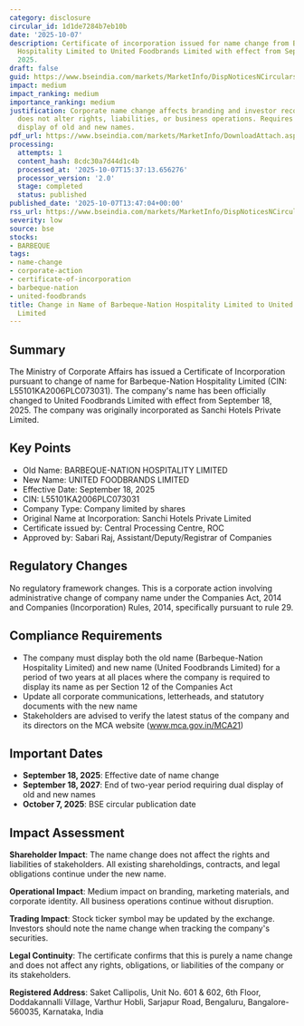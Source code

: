 ```yaml
---
category: disclosure
circular_id: 1d1de7284b7eb10b
date: '2025-10-07'
description: Certificate of incorporation issued for name change from Barbeque-Nation
  Hospitality Limited to United Foodbrands Limited with effect from September 18,
  2025.
draft: false
guid: https://www.bseindia.com/markets/MarketInfo/DispNoticesNCirculars.aspx?Noticeid={6A9D5969-30C8-4715-BCD5-9F7809EE3E10}&noticeno=20251007-47&dt=10/07/2025&icount=47&totcount=76&flag=0
impact: medium
impact_ranking: medium
importance_ranking: medium
justification: Corporate name change affects branding and investor recognition but
  does not alter rights, liabilities, or business operations. Requires two-year dual
  display of old and new names.
pdf_url: https://www.bseindia.com/markets/MarketInfo/DownloadAttach.aspx?id=20251007-47&attachedId=2ef4cc32-8f73-470a-adb1-f1d3ed73c759
processing:
  attempts: 1
  content_hash: 8cdc30a7d44d1c4b
  processed_at: '2025-10-07T15:37:13.656276'
  processor_version: '2.0'
  stage: completed
  status: published
published_date: '2025-10-07T13:47:04+00:00'
rss_url: https://www.bseindia.com/markets/MarketInfo/DispNoticesNCirculars.aspx?Noticeid={6A9D5969-30C8-4715-BCD5-9F7809EE3E10}&noticeno=20251007-47&dt=10/07/2025&icount=47&totcount=76&flag=0
severity: low
source: bse
stocks:
- BARBEQUE
tags:
- name-change
- corporate-action
- certificate-of-incorporation
- barbeque-nation
- united-foodbrands
title: Change in Name of Barbeque-Nation Hospitality Limited to United Foodbrands
  Limited
---
```


## Summary

The Ministry of Corporate Affairs has issued a Certificate of Incorporation pursuant to change of name for Barbeque-Nation Hospitality Limited (CIN: L55101KA2006PLC073031). The company's name has been officially changed to United Foodbrands Limited with effect from September 18, 2025. The company was originally incorporated as Sanchi Hotels Private Limited.

## Key Points

- Old Name: BARBEQUE-NATION HOSPITALITY LIMITED
- New Name: UNITED FOODBRANDS LIMITED
- Effective Date: September 18, 2025
- CIN: L55101KA2006PLC073031
- Company Type: Company limited by shares
- Original Name at Incorporation: Sanchi Hotels Private Limited
- Certificate issued by: Central Processing Centre, ROC
- Approved by: Sabari Raj, Assistant/Deputy/Registrar of Companies

## Regulatory Changes

No regulatory framework changes. This is a corporate action involving administrative change of company name under the Companies Act, 2014 and Companies (Incorporation) Rules, 2014, specifically pursuant to rule 29.

## Compliance Requirements

- The company must display both the old name (Barbeque-Nation Hospitality Limited) and new name (United Foodbrands Limited) for a period of two years at all places where the company is required to display its name as per Section 12 of the Companies Act
- Update all corporate communications, letterheads, and statutory documents with the new name
- Stakeholders are advised to verify the latest status of the company and its directors on the MCA website (www.mca.gov.in/MCA21)

## Important Dates

- **September 18, 2025**: Effective date of name change
- **September 18, 2027**: End of two-year period requiring dual display of old and new names
- **October 7, 2025**: BSE circular publication date

## Impact Assessment

**Shareholder Impact**: The name change does not affect the rights and liabilities of stakeholders. All existing shareholdings, contracts, and legal obligations continue under the new name.

**Operational Impact**: Medium impact on branding, marketing materials, and corporate identity. All business operations continue without disruption.

**Trading Impact**: Stock ticker symbol may be updated by the exchange. Investors should note the name change when tracking the company's securities.

**Legal Continuity**: The certificate confirms that this is purely a name change and does not affect any rights, obligations, or liabilities of the company or its stakeholders.

**Registered Address**: Saket Callipolis, Unit No. 601 & 602, 6th Floor, Doddakannalli Village, Varthur Hobli, Sarjapur Road, Bengaluru, Bangalore- 560035, Karnataka, India